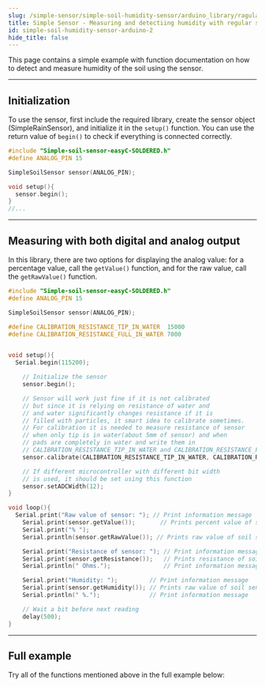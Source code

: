 ```yaml
---
slug: /simple-sensor/simple-soil-humidity-sensor/arduino_library/ragular-example
title: Simple Sensor - Measuring and detectiing humidity with regular sensor (example)
id: simple-soil-humidity-sensor-arduino-2
hide_title: false
---
```


This page contains a simple example with function documentation on how to detect and measure humidity of the soil using the sensor.

---

## Initialization
To use the sensor, first include the required library, create the sensor object (SimpleRainSensor), and initialize it in the `setup()` function. You can use the return value of `begin()` to check if everything is connected correctly.

```cpp
#include "Simple-soil-sensor-easyC-SOLDERED.h"
#define ANALOG_PIN 15

SimpleSoilSensor sensor(ANALOG_PIN);

void setup(){
  sensor.begin();
}
//...
```
<FunctionDocumentation
  functionName="SimpleSoilSensor sensor"
  description="Creates SimpleSoilSensor object"
  returnDescription="none"
/>

<FunctionDocumentation
  functionName="sensor.begin()"
  description="Initializes the sensor."
  returnDescription="Returns true if initialization is successful, false otherwise."
/>

---
## Measuring with both digital and analog output
In this library, there are two options for displaying the analog value: for a percentage value, call the `getValue()` function, and for the raw value, call the `getRawValue()` function.
```cpp
#include "Simple-soil-sensor-easyC-SOLDERED.h"
#define ANALOG_PIN 15

SimpleSoilSensor sensor(ANALOG_PIN);

#define CALIBRATION_RESISTANCE_TIP_IN_WATER  15000
#define CALIBRATION_RESISTANCE_FULL_IN_WATER 7000


void setup(){
  Serial.begin(115200);

    // Initialize the sensor
    sensor.begin();

    // Sensor will work just fine if it is not calibrated
    // but since it is relying on resistance of water and
    // and water significantly changes resistance if it is
    // filled with particles, it smart idea to calibrate sometimes.
    // For calibration it is needed to measure resistance of sensor
    // when only tip is in water(about 5mm of sensor) and when
    // pads are completely in water and write them in
    // CALIBRATION_RESISTANCE_TIP_IN_WATER and CALIBRATION_RESISTANCE_FULL_IN_WATER
    sensor.calibrate(CALIBRATION_RESISTANCE_TIP_IN_WATER, CALIBRATION_RESISTANCE_FULL_IN_WATER);

    // If different microcontroller with different bit width
    // is used, it should be set using this function
    sensor.setADCWidth(12);
}

void loop(){
  Serial.print("Raw value of sensor: "); // Print information message
    Serial.print(sensor.getValue());       // Prints percent value of soil sensor
    Serial.print("% ");
    Serial.println(sensor.getRawValue()); // Prints raw value of soil sensor

    Serial.print("Resistance of sensor: "); // Print information message
    Serial.print(sensor.getResistance());   // Prints resistance of soil sensor
    Serial.println(" Ohms.");               // Print information message

    Serial.print("Humidity: ");         // Print information message
    Serial.print(sensor.getHumidity()); // Prints raw value of soil sensor
    Serial.println(" %.");              // Print information message

    // Wait a bit before next reading
    delay(500);
}
```
<FunctionDocumentation
  functionName="sensor.getValue()"
  description="Returns the percent value of the soil humidity sensor."
  returnDescription="Returns a float representation of the rain humidity sensor value in percentage."
/>
<FunctionDocumentation
  functionName="sensor.getRawValue()"
  description="Returns the raw ADC value."
  returnDescription="Returns an integer representation of the rain sensor value."
/>
<FunctionDocumentation
  functionName="sensor.getResistance()"
  description="Returns the calculated resistance."
  returnDescription="Returns a float representation of the rain sensor resistance."
/>
<FunctionDocumentation
  functionName="sensor.getHumidity()"
  description="Returns the percent value of the soil humidity."
  returnDescription="Returns a float representation of the soil humidity in percentage."
/>

<CenteredImage src="/img/simple-sensor/simple-soil-humidity-sensor/water_not_detected.png" alt="Sensor when water is not present" caption="Sensor when water is not present" width="700px" />

<CenteredImage src="/img/simple-sensor/simple-soil-humidity-sensor/water_not_detected_serial.jpg" alt="Serial Monitor output" caption="Serial Monitor output" width="700px" />

<CenteredImage src="/img/simple-sensor/simple-soil-humidity-sensor/water_detected.png" alt="Sensor when rain is present" caption="Sensor when rain is present" width="700px" />

<CenteredImage src="/img/simple-sensor/simple-soil-humidity-sensor/water_detected_serial.jpg" alt="Serial Monitor output" caption="Serial Monitor output" width="700px" />

---

## Full example
Try all of the functions mentioned above in the full example below:

<QuickLink 
  title="Read_values_native.ino" 
  description="Example for using the digital and analog read functions for Simple soil humidity sensor."
  url="https://github.com/SolderedElectronics/Soldered-Simple-Soil-Humidity-Sensor-Arduino-Library/blob/main/examples/Read_values_native/Read_values_native.ino" 
/>